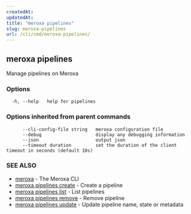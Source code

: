 ```yaml
---
createdAt: 
updatedAt: 
title: "meroxa pipelines"
slug: meroxa-pipelines
url: /cli/cmd/meroxa-pipelines/
---
```

## meroxa pipelines

Manage pipelines on Meroxa

### Options

```
  -h, --help   help for pipelines
```

### Options inherited from parent commands

```
      --cli-config-file string   meroxa configuration file
      --debug                    display any debugging information
      --json                     output json
      --timeout duration         set the duration of the client timeout in seconds (default 10s)
```

### SEE ALSO

* [meroxa](/cli/cmd/meroxa/)	 - The Meroxa CLI
* [meroxa pipelines create](/cli/cmd/meroxa-pipelines-create/)	 - Create a pipeline
* [meroxa pipelines list](/cli/cmd/meroxa-pipelines-list/)	 - List pipelines
* [meroxa pipelines remove](/cli/cmd/meroxa-pipelines-remove/)	 - Remove pipeline
* [meroxa pipelines update](/cli/cmd/meroxa-pipelines-update/)	 - Update pipeline name, state or metadata

